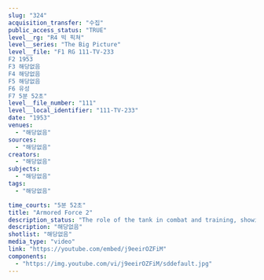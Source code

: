 ```yaml
---
slug: "324"
acquisition_transfer: "수집"
public_access_status: "TRUE"
level__rg: "R4 빅 픽쳐"
level__series: "The Big Picture"
level__file: "F1 RG 111-TV-233
F2 1953
F3 해당없음
F4 해당없음
F5 해당없음
F6 유성
F7 5분 52초"
level__file_number: "111"
level__local_identifier: "111-TV-233"
date: "1953"
venues: 
  - "해당없음"
sources: 
  - "해당없음"
creators: 
  - "해당없음"
subjects: 
  - "해당없음"
tags: 
  - "해당없음"

time_courts: "5분 52초"
title: "Armored Force 2"
description_status: "The role of the tank in combat and training, showing the lates in armored equipment and designs."
description: "해당없음"
shotlist: "해당없음"
media_type: "video"
link: "https://youtube.com/embed/j9eeirOZFiM"
components: 
  - "https://img.youtube.com/vi/j9eeirOZFiM/sddefault.jpg"
---
```

